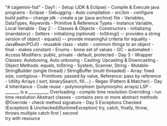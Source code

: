 "# cagemini-fsd" 
    - Day1 :
            - Setup (JDK & Eclipse)
            - Compile & Execute java programs
            - Eclipse
                - Debugging
                - Auto compilation
                - src/bin 
                - configure build paths-- change jdk
                - create a jar (java archive) file
            - Variables, DataTypes, Keywords
            - Primitive & Reference Types
            - Instance Variable, Local Variable 
    - Day 2 :
            - Classes & Objects
            - Constructors - initializing (mandatory)
            - Setters - initializing (optional)
            - toString() -- provides a string version of object
            - equals() -- provide meaningful criteria for equality
            - JavaBean/POJO - reusable class
            - static - common things to an object
            - final - makes constant
            - Enums - know set of values
            - GC - automated 
            - Access Modifiers: public, private - default, protected
    - Day 3
            - Wrapper Classes: Autoboxing, Auto unboxing
            - Casting: Upcasting & Downcasting
            - Object Methods: equals, toString
            - System, Scanner, String
            - Mutable-  StringBuilder (single thread) / StringBuffer (multi threaded)
            - Array: fixed size, contigious
            - Primitives: passed by value, Reference: pass by reference
            - Utility Arrays ( sort, binarySearch, fill....)
            - Regex (Pattern & Matcher)
    - Day 4
            Inheritance
                - Code reuse
                - polymorphism (polymorphic arrays)
            LSP - _______ is a __________
            Overloading - compile time resolution
            Overriding - run time resolution
            Abstract classes - contains zero or more abstract methods
            @Override - check method signature
    - Day 5
            Exceptions
            Checked (Exception) & Unchecked(RuntimeException)
            try, catch, finally, throw, throws
            multiple catch first | second  
            try with resource
                 
            